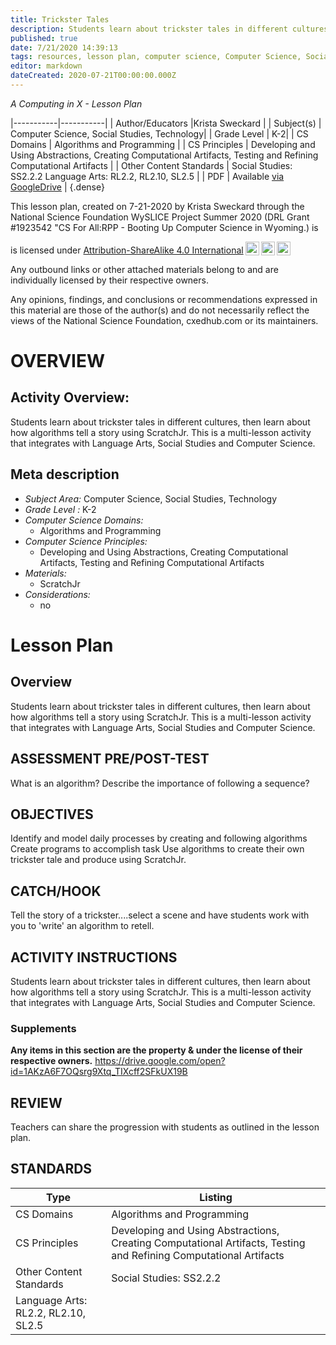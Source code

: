 ```yaml
---
title: Trickster Tales
description: Students learn about trickster tales in different cultures, then learn about how algorithms tell a story using ScratchJr. This is a multi-lesson activity that integrates with Language Arts, Social Studies and Computer Science.
published: true
date: 7/21/2020 14:39:13
tags: resources, lesson plan, computer science, Computer Science, Social Studies, Technology 
editor: markdown
dateCreated: 2020-07-21T00:00:00.000Z
---
```

*A Computing in X - Lesson Plan*

|-----------|-----------|
| Author/Educators |Krista Sweckard |
| Subject(s) | Computer Science, Social Studies, Technology|
| Grade Level | K-2|
| CS Domains | Algorithms and Programming |
| CS Principles | Developing and Using Abstractions, Creating Computational Artifacts, Testing and Refining Computational Artifacts |
| Other Content Standards | Social Studies: SS2.2.2
Language Arts: RL2.2, RL2.10, SL2.5 | 
| PDF | Available [via GoogleDrive](https://drive.google.com/open?id=1yhjNp1jWe9EX-CNhh7LUndC9rxaspHtW) |
{.dense}






This lesson plan, created on 7-21-2020 by Krista Sweckard through the National Science Foundation WySLICE Project Summer 2020 (DRL Grant #1923542 "CS For All:RPP - Booting Up Computer Science in Wyoming.) is  <p xmlns:cc="http://creativecommons.org/ns#" >  is licensed under <a href="http://creativecommons.org/licenses/by-sa/4.0/?ref=chooser-v1" target="_blank" rel="license noopener noreferrer" style="display:inline-block;">Attribution-ShareAlike 4.0 International<img style="height:22px!important;margin-left:3px;vertical-align:text-bottom;" src="https://mirrors.creativecommons.org/presskit/icons/cc.svg?ref=chooser-v1"><img style="height:22px!important;margin-left:3px;vertical-align:text-bottom;" src="https://mirrors.creativecommons.org/presskit/icons/by.svg?ref=chooser-v1"><img style="height:22px!important;margin-left:3px;vertical-align:text-bottom;" src="https://mirrors.creativecommons.org/presskit/icons/sa.svg?ref=chooser-v1"></a></p>


Any outbound links or other attached materials belong to and are individually licensed by their respective owners. 


Any opinions, findings, and conclusions or recommendations expressed in this material are those of the author(s) and do not necessarily reflect the views of the National Science Foundation, cxedhub.com or its maintainers.


# OVERVIEW
## Activity Overview:  
Students learn about trickster tales in different cultures, then learn about how algorithms tell a story using ScratchJr. This is a multi-lesson activity that integrates with Language Arts, Social Studies and Computer Science.
## Meta description
+ *Subject Area:* Computer Science, Social Studies, Technology 
+ *Grade Level :* K-2 
+ *Computer Science Domains:*
   + Algorithms and Programming
+ *Computer Science Principles:*
   + Developing and Using Abstractions, Creating Computational Artifacts, Testing and Refining Computational Artifacts
+ *Materials:* 
   + ScratchJr
+ *Considerations:*
   + no


# Lesson Plan
## Overview
Students learn about trickster tales in different cultures, then learn about how algorithms tell a story using ScratchJr. This is a multi-lesson activity that integrates with Language Arts, Social Studies and Computer Science.
## ASSESSMENT PRE/POST-TEST
What is an algorithm?
Describe the importance of following a sequence?
## OBJECTIVES
Identify and model daily processes by creating and following algorithms 
Create programs to accomplish task
Use algorithms to create their own trickster tale and produce using ScratchJr.


## CATCH/HOOK
Tell the story of a trickster....select a scene and have students work with you to 'write' an algorithm to retell.


## ACTIVITY INSTRUCTIONS
Students learn about trickster tales in different cultures, then learn about how algorithms tell a story using ScratchJr. This is a multi-lesson activity that integrates with Language Arts, Social Studies and Computer Science.


### Supplements
**Any items in this section are the property & under the license of their respective owners.**
https://drive.google.com/open?id=1AKzA6F7OQsrg9Xtq_TIXcff2SFkUX19B




## REVIEW
Teachers can share the progression with students as outlined in the lesson plan.
## STANDARDS        
| Type | Listing | 
|-----------|-----------|
| CS Domains  | Algorithms and Programming|
| CS Principles   | Developing and Using Abstractions, Creating Computational Artifacts, Testing and Refining Computational Artifacts|
| Other Content Standards | Social Studies: SS2.2.2
Language Arts: RL2.2, RL2.10, SL2.5  |